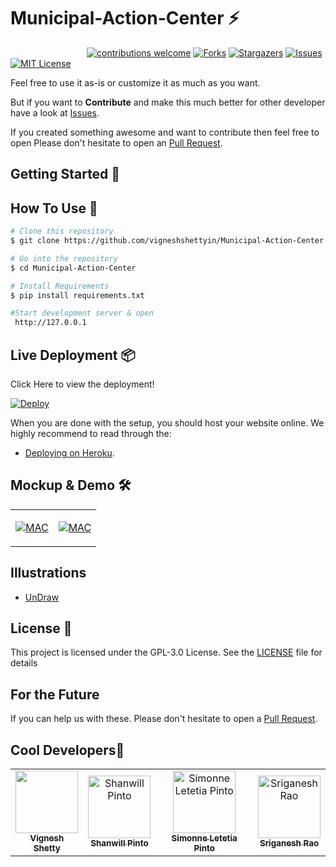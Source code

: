 # Municipal-Action-Center ⚡️ 
&nbsp;&nbsp;&nbsp;&nbsp;&nbsp;&nbsp;&nbsp;&nbsp;&nbsp;&nbsp;&nbsp;&nbsp;&nbsp;&nbsp;&nbsp;&nbsp;&nbsp;&nbsp;&nbsp;&nbsp;&nbsp;&nbsp;&nbsp;&nbsp;&nbsp;&nbsp;&nbsp;&nbsp;&nbsp;&nbsp;
[![contributions welcome](https://img.shields.io/badge/contributions-welcome-brightgreen.svg?style=flat)](https://github.com/vigneshshettyin/Municipal-Action-Center/issues)
[![Forks](https://img.shields.io/github/forks/vigneshshettyin/Online-Certificate-Generation-Verification.svg?logo=github)](https://github.com/vigneshshettyin/Municipal-Action-Center/network/members)
[![Stargazers](https://img.shields.io/github/stars/vigneshshettyin/Municipal-Action-Center.svg?logo=github)](https://github.com/vigneshshettyin/Municipal-Action-Center/stargazers)
[![Issues](https://img.shields.io/github/issues/vigneshshettyin/Municipal-Action-Center.svg?logo=github)](https://github.com/vigneshshettyin/Municipal-Action-Center/issues)
[![MIT License](https://img.shields.io/github/license/vigneshshettyin/Municipal-Action-Center.svg?style=flat-square)](https://github.com/vigneshshettyin/Municipal-Action-Center/blob/master/LICENSE)

Feel free to use it as-is or customize it as much as you want.

But if you want to **Contribute** and make this much better for other developer have a look at [Issues](https://github.com/vigneshshettyin/Online-Certificate-Generation-Verification/issues).


If you created something awesome and want to contribute then feel free to open Please don't hesitate to open an [Pull Request](https://github.com/vigneshshettyin/Municipal-Action-Center/pulls).


## Getting Started 🚀

## How To Use 🔧

```bash
# Clone this repository
$ git clone https://github.com/vigneshshettyin/Municipal-Action-Center.git

# Go into the repository
$ cd Municipal-Action-Center

# Install Requirements
$ pip install requirements.txt

#Start development server & open 
 http://127.0.0.1
```
## Live Deployment 📦 

 Click Here to view the deployment!
 
[![Deploy](https://www.herokucdn.com/deploy/button.svg)](https://municipalac.herokuapp.com/)
 

When you are done with the setup, you should host your website online.
We highly recommend to read through the:<br>
- [Deploying on Heroku](https://stackabuse.com/deploying-a-flask-application-to-heroku/).<br>


## Mockup & Demo 🛠️

<table><tr><td valign="top" width="50%">

[![MAC](http://img.youtube.com/vi/yXw61hPStas/0.jpg)](http://www.youtube.com/watch?v=yXw61hPStas "MAC MOCKUP")

</td><td valign="top" width="50%">

[![MAC](http://img.youtube.com/vi/T0rcRdUSnYg/0.jpg)](http://www.youtube.com/watch?v=T0rcRdUSnYg "MAC DEMO")

</td></tr></table>  


## Illustrations
- [UnDraw](https://undraw.co/illustrations)

## License 📄

This project is licensed under the GPL-3.0 License. See the [LICENSE](./LICENSE) file for details



## For the Future 
If you can help us with these. Please don't hesitate to open a [Pull Request](https://github.com/vigneshshettyin/Online-Certificate-Generation-Verification/pulls).

## Cool Developers🚧

<table>
  <tr>
    <td align="center"><a href="https://www.linkedin.com/in/vigneshshettyin/"><img src="https://avatars3.githubusercontent.com/u/61915786?s=460&u=75ed488de9581ae3cfe3aa6515e404314308dfbe&v=4" width="100px;" alt=""/><br /><sub><b>Vignesh Shetty</b></sub></a></td>
       <td align="center"><a href="https://www.linkedin.com/in/shanwill-pinto-b286b7184/"><img src="https://avatars1.githubusercontent.com/u/62848565?s=400&u=720456e69554e95661703a6ad9360c92a715b478&v=4" width="100px;" alt="Shanwill Pinto"/><br /><sub><b>Shanwill Pinto</b></sub></a></td>
    <td align="center"><a href="https://www.linkedin.com/in/simonnepinto/"><img src="https://avatars1.githubusercontent.com/u/53074235?s=400&v=4" width="100px;" alt="Simonne Letetia Pinto"/><br /><sub><b>Simonne Letetia Pinto</b></sub></a></td>
    <td align="center"><a href="https://www.linkedin.com/in/sriganesh-rao-1b6a921a5/"><img src="https://media-exp1.licdn.com/dms/image/C5603AQFLBMYdNp0pag/profile-displayphoto-shrink_200_200/0/1585463430790?e=1613606400&v=beta&t=lDFDeR-FUH2LEN1wUVzCY3V2B_yTPYwz3kJBTLGXADc" width="100px;" alt="Sriganesh Rao"/><br /><sub><b>Sriganesh Rao</b></sub></a></td>
  </tr>
</table>


